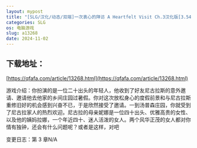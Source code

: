 ```yaml
---
layout: mypost
title: "[SLG/汉化/动态/双端]一次衷心的拜访 A Heartfelt Visit Ch.3汉化版[3.54G/移动/百度]"
categories: SLG
os: 电脑游戏
slug: a13268
date: 2024-11-02
---
```


## 下载地址：

[https://qfafa.com/article/13268.html](https://qfafa.com/article/13268.html)

游戏介绍：你扮演的是一位二十出头的年轻人，他收到了好友尼古拉斯的意外邀请、邀请他去他家的乡间庄园过暑假。你对这次放松身心的度假前景和与尼古拉斯重修旧好的机会感到兴奋不已，于是欣然接受了邀请。一到汤普森庄园，你就受到了尼古拉家人的热烈欢迎。尼古拉的母亲妮娜是一位四十出头、优雅高贵的女性、以及他的姨妈拉娜，一个年近四十、迷人活泼的女人。两个风华正茂的女人都对你情有独钟，还会有什么问题呢？或者是这样，对吧

变更日志：第 3 章N/A